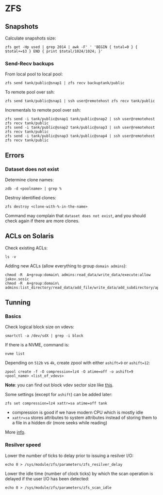 # ZFS

## Snapshots

Calculate snapshots size:

```
zfs get -Hp used | grep 2014 | awk -F' ' 'BEGIN { total=0 } { $total+=$3 } END { print $total/1024/1024; }'
```

### Send-Recv backups

From local pool to local pool:

```
zfs send tank/public@snap1 | zfs recv backuptank/public
```

To remote pool over ssh:

```
zfs send tank/public@snap1 | ssh user@remotehost zfs recv tank/public
```

Incrementals to remote pool over ssh:

```
zfs send -i tank/public@snap1 tank/public@snap2 | ssh user@remotehost zfs recv tank/public
zfs send -i tank/public@snap2 tank/public@snap3 | ssh user@remotehost zfs recv tank/public
zfs send -i tank/public@snap3 tank/public@snap4 | ssh user@remotehost zfs recv tank/public
```

## Errors

### Dataset does not exist

Determine clone names:

```
zdb -d <poolname> | grep %
```

Destroy identified clones:

```
zfs destroy <clone-with-%-in-the-name>
```

Command may complain that `dataset does not exist`, and you should check
again if there are more clones. 

## ACLs on Solaris

Check existing ACLs:

```
ls -v
```

Adding new ACLs (allow everything to group `domain admins`):

```
chmod -R  A+group:domain\ admins:read_data/write_data/execute:allow jakov.sosic
chmod -R  A+group:domain\ admins:list_directory/read_data/add_file/write_data/add_subdirectory/append_data/write_xattr/execute/write_attributes/write_acl/write_owner/delete/delete_child:allow
```


## Tunning

### Basics

Check logical block size on vdevs:

```
smartctl -a /dev/sdX | grep -i block
```

If there is a NVME, command is:

```
nvme list
```

Depending on `512b` vs `4k`, create zpool with either `ashift=9` or `ashift=12`:

```
zpool create -f -O compression=lz4 -O atime=off -o ashift=9 <pool_name> <list_of_vdevs>
```

**Note**: you can find out block vdev sector size like [this](https://gitlab.com/jsosic/docs/blob/master/storage/hardware.md#block-device-sector-size).

Some settings (except for `ashift`) can be added later:

```
zfs set compression=lz4 xattr=sa atime=off tank
```

* compression is good if we have modern CPU which is mostly idle
* `xattr=sa` stores attributes to system attributes instead of storing them to a file in a hidden dir (more seeks while reading)

More [info](https://www.svennd.be/basic-zfs-tune-tips/).

### Resilver speed


Lower the number of ticks to delay prior to issuing a resilver I/O:

```
echo 0 > /sys/module/zfs/parameters/zfs_resilver_delay
```

Lower the idle time (number of clock ticks) by which the scan operation is delayed
if the user I/O has been detected:

```
echo 0 > /sys/module/zfs/parameters/zfs_scan_idle
```
